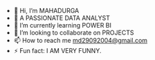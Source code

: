 - 👋 Hi, I’m MAHADURGA
- 👀 A PASSIONATE DATA ANALYST
- 🌱 I’m currently learning POWER BI
- 💞️ I’m looking to collaborate on PROJECTS 
- 📫 How to reach me md29092004@gmail.com 
- ⚡ Fun fact: I AM VERY FUNNY.

<!---
DURGA1929/DURGA1929 is a ✨ special ✨ repository because its `README.md` (this file) appears on your GitHub profile.
You can click the Preview link to take a look at your changes.
--->
